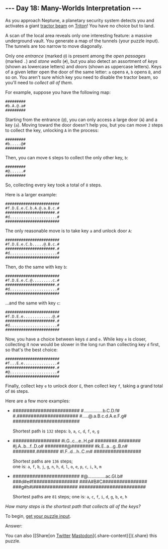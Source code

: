 --- Day 18: Many-Worlds Interpretation ---
------------------------------------------

As you approach Neptune, a planetary security system detects you and
activates a giant [tractor
beam](https://en.wikipedia.org/wiki/Tractor_beam) on
[Triton](https://en.wikipedia.org/wiki/Triton_(moon))! You have no
choice but to land.

A scan of the local area reveals only one interesting feature: a massive
underground vault. You generate a map of the tunnels (your puzzle
input). The tunnels are too narrow to move diagonally.

Only one *entrance* (marked `@`) is present among the *open passages*
(marked `.`) and *stone walls* (`#`), but you also detect an assortment
of *keys* (shown as lowercase letters) and *doors* (shown as uppercase
letters). Keys of a given letter open the door of the same letter: `a`
opens `A`, `b` opens `B`, and so on. You aren't sure which key you need
to disable the tractor beam, so you'll need to *collect all of them*.

For example, suppose you have the following map:

    #########
    #b.A.@.a#
    #########

Starting from the entrance (`@`), you can only access a large door (`A`)
and a key (`a`). Moving toward the door doesn't help you, but you can
move `2` steps to collect the key, unlocking `A` in the process:

    #########
    #b.....@#
    #########

Then, you can move `6` steps to collect the only other key, `b`:

    #########
    #@......#
    #########

So, collecting every key took a total of `8` steps.

Here is a larger example:

    ########################
    #f.D.E.e.C.b.A.@.a.B.c.#
    ######################.#
    #d.....................#
    ########################

The only reasonable move is to take key `a` and unlock door `A`:

    ########################
    #f.D.E.e.C.b.....@.B.c.#
    ######################.#
    #d.....................#
    ########################

Then, do the same with key `b`:

    ########################
    #f.D.E.e.C.@.........c.#
    ######################.#
    #d.....................#
    ########################

...and the same with key `c`:

    ########################
    #f.D.E.e.............@.#
    ######################.#
    #d.....................#
    ########################

Now, you have a choice between keys `d` and `e`. While key `e` is
closer, collecting it now would be slower in the long run than
collecting key `d` first, so that's the best choice:

    ########################
    #f...E.e...............#
    ######################.#
    #@.....................#
    ########################

Finally, collect key `e` to unlock door `E`, then collect key `f`,
taking a grand total of `86` steps.

Here are a few more examples:

-   ########################
        #...............b.C.D.f#
        #.######################
        #.....@.a.B.c.d.A.e.F.g#
        ########################

    Shortest path is `132` steps: `b`, `a`, `c`, `d`, `f`, `e`, `g`

-   #################
        #i.G..c...e..H.p#
        ########.########
        #j.A..b...f..D.o#
        ########@########
        #k.E..a...g..B.n#
        ########.########
        #l.F..d...h..C.m#
        #################

    Shortest paths are `136` steps;\
    one is: `a`, `f`, `b`, `j`, `g`, `n`, `h`, `d`, `l`, `o`, `e`, `p`,
    `c`, `i`, `k`, `m`

-   ########################
        #@..............ac.GI.b#
        ###d#e#f################
        ###A#B#C################
        ###g#h#i################
        ########################

    Shortest paths are `81` steps; one is: `a`, `c`, `f`, `i`, `d`, `g`,
    `b`, `e`, `h`

*How many steps is the shortest path that collects all of the keys?*

To begin, [get your puzzle input](18/input).

Answer:

You can also [\[Share[on
[Twitter](https://twitter.com/intent/tweet?text=%22Many%2DWorlds+Interpretation%22+%2D+Day+18+%2D+Advent+of+Code+2019&url=https%3A%2F%2Fadventofcode%2Ecom%2F2019%2Fday%2F18&related=ericwastl&hashtags=AdventOfCode)
[Mastodon](javascript:void(0);)]{.share-content}\]]{.share} this puzzle.
